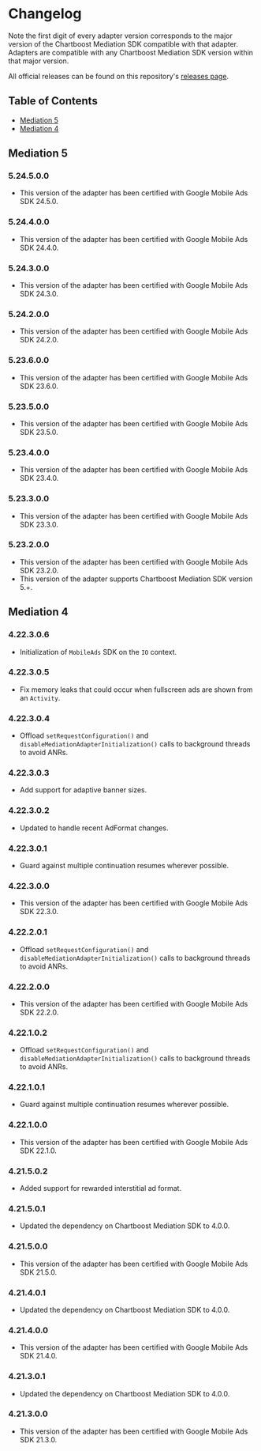 # Changelog

Note the first digit of every adapter version corresponds to the major version of the Chartboost Mediation SDK compatible with that adapter. 
Adapters are compatible with any Chartboost Mediation SDK version within that major version.

All official releases can be found on this repository's [releases page](https://github.com/ChartBoost/chartboost-mediation-android-adapter-admob/releases).

## Table of Contents
- [Mediation 5](#mediation-5)
- [Mediation 4](#mediation-4)

## Mediation 5

### 5.24.5.0.0
- This version of the adapter has been certified with Google Mobile Ads SDK 24.5.0.

### 5.24.4.0.0
- This version of the adapter has been certified with Google Mobile Ads SDK 24.4.0.

### 5.24.3.0.0
- This version of the adapter has been certified with Google Mobile Ads SDK 24.3.0.

### 5.24.2.0.0
- This version of the adapter has been certified with Google Mobile Ads SDK 24.2.0.

### 5.23.6.0.0
- This version of the adapter has been certified with Google Mobile Ads SDK 23.6.0.

### 5.23.5.0.0
- This version of the adapter has been certified with Google Mobile Ads SDK 23.5.0.

### 5.23.4.0.0
- This version of the adapter has been certified with Google Mobile Ads SDK 23.4.0.

### 5.23.3.0.0
- This version of the adapter has been certified with Google Mobile Ads SDK 23.3.0.

### 5.23.2.0.0
- This version of the adapter has been certified with Google Mobile Ads SDK 23.2.0.
- This version of the adapter supports Chartboost Mediation SDK version 5.+.

## Mediation 4

### 4.22.3.0.6
- Initialization of `MobileAds` SDK on the `IO` context.

### 4.22.3.0.5
- Fix memory leaks that could occur when fullscreen ads are shown from an `Activity`.

### 4.22.3.0.4
- Offload `setRequestConfiguration()` and `disableMediationAdapterInitialization()` calls to background threads to avoid ANRs. 

### 4.22.3.0.3
- Add support for adaptive banner sizes.

### 4.22.3.0.2
- Updated to handle recent AdFormat changes.

### 4.22.3.0.1
- Guard against multiple continuation resumes wherever possible.

### 4.22.3.0.0
- This version of the adapter has been certified with Google Mobile Ads SDK 22.3.0.

### 4.22.2.0.1
- Offload `setRequestConfiguration()` and `disableMediationAdapterInitialization()` calls to background threads to avoid ANRs.

### 4.22.2.0.0
- This version of the adapter has been certified with Google Mobile Ads SDK 22.2.0.

### 4.22.1.0.2
- Offload `setRequestConfiguration()` and `disableMediationAdapterInitialization()` calls to background threads to avoid ANRs.

### 4.22.1.0.1
- Guard against multiple continuation resumes wherever possible.

### 4.22.1.0.0
- This version of the adapter has been certified with Google Mobile Ads SDK 22.1.0.

### 4.21.5.0.2
- Added support for rewarded interstitial ad format.

### 4.21.5.0.1
- Updated the dependency on Chartboost Mediation SDK to 4.0.0.

### 4.21.5.0.0
- This version of the adapter has been certified with Google Mobile Ads SDK 21.5.0.

### 4.21.4.0.1
- Updated the dependency on Chartboost Mediation SDK to 4.0.0.

### 4.21.4.0.0
- This version of the adapter has been certified with Google Mobile Ads SDK 21.4.0.

### 4.21.3.0.1
- Updated the dependency on Chartboost Mediation SDK to 4.0.0.

### 4.21.3.0.0
- This version of the adapter has been certified with Google Mobile Ads SDK 21.3.0.
